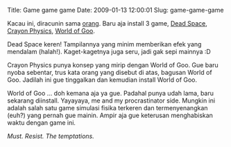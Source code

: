 Title: Game game game
Date: 2009-01-13 12:00:01
Slug: game-game-game

Kacau ini, diracunin sama [orang](http://rinaldi.wordpress.com). Baru aja install 3 game, [Dead Space](http://en.wikipedia.org/wiki/Dead_Space_(video_game)), [Crayon Physics](http://en.wikipedia.org/wiki/Crayon_Physics), [World of Goo](http://en.wikipedia.org/wiki/World_of_Goo).

Dead Space keren! Tampilannya yang minim memberikan efek yang mendalam (halah!). Kaget-kagetnya juga seru, jadi gak sepi mainnya :D

Crayon Physics punya konsep yang mirip dengan World of Goo. Gue baru nyoba sebentar, trus kata orang yang disebut di atas, bagusan World of Goo. Jadilah ini gue tinggalkan dan kemudian install World of Goo.

World of Goo ... doh kemana aja ya gue. Padahal punya udah lama, baru sekarang diinstall. Yayayaya, me and my procrastinator side. Mungkin ini adalah salah satu game simulasi fisika terkeren dan termenyenangkan (euh?) yang pernah gue mainin. Ampir aja gue keterusan menghabiskan waktu dengan game ini.

_Must. Resist. The temptations._